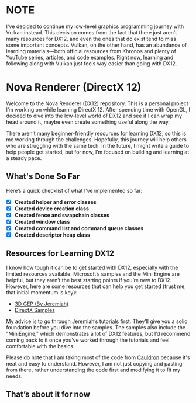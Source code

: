# NOTE
I've decided to continue my low-level graphics programming journey with Vulkan instead. This decision comes from the fact that there just aren’t many resources for DX12, and even the ones that do exist tend to miss some important concepts. Vulkan, on the other hand, has an abundance of learning materials—both official resources from Khronos and plenty of YouTube series, articles, and code examples. Right now, learning and following along with Vulkan just feels way easier than going with DX12.

# Nova Renderer (DirectX 12)

Welcome to the Nova Renderer (DX12) repository. This is a personal project I’m working on while learning DirectX 12. After spending time with OpenGL, I decided to dive into the low-level world of DX12 and see if I can wrap my head around it, maybe even create something useful along the way.

There aren’t many beginner-friendly resources for learning DX12, so this is me working through the challenges. Hopefully, this journey will help others who are struggling with the same tech. In the future, I might write a guide to help people get started, but for now, I’m focused on building and learning at a steady pace.

## What's Done So Far

Here’s a quick checklist of what I’ve implemented so far:

- [x] **Created helper and error classes**
- [x] **Created device creation class**
- [x] **Created fence and swapchain classes**
- [x] **Created window class**
- [x] **Created command list and command queue classes**
- [x] **Created descriptor heap class**

## Resources for Learning DX12

I know how tough it can be to get started with DX12, especially with the limited resources available. Microsoft’s samples and the Mini Engine are helpful, but they aren’t the best starting points if you’re new to DX12. However, here are some resources that can help you get started (trust me, that initial momentum is key):

- [3D GEP (By Jeremiah)](https://www.3dgep.com/category/graphics-programming/directx/)
- [DirectX Samples](https://github.com/microsoft/DirectX-Graphics-Samples)

My advice is to go through Jeremiah’s tutorials first. They’ll give you a solid foundation before you dive into the samples. The samples also include the "MiniEngine," which demonstrates a lot of DX12 features, but I’d recommend coming back to it once you’ve worked through the tutorials and feel comfortable with the basics.

Please do note that I am taking most of the code from [Cauldron](https://github.com/GPUOpen-LibrariesAndSDKs/Cauldron) because it's neat and easy to understand. However, I am
not just copying and pasting from there, rather understanding the code first and modifying it to fit my needs.

## That’s about it for now
